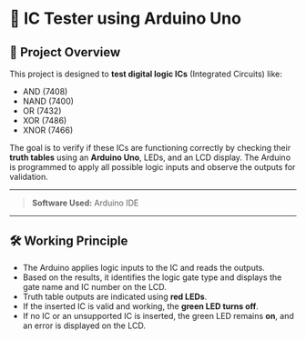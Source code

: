 # 🔌 IC Tester using Arduino Uno

## 🧠 Project Overview

This project is designed to **test digital logic ICs** (Integrated Circuits) like:
- AND (7408)
- NAND (7400)
- OR (7432)
- XOR (7486)
- XNOR (7466)

The goal is to verify if these ICs are functioning correctly by checking their **truth tables** using an **Arduino Uno**, LEDs, and an LCD display. The Arduino is programmed to apply all possible logic inputs and observe the outputs for validation.

---

> **Software Used:** Arduino IDE

---

## 🛠️ Working Principle

- The Arduino applies logic inputs to the IC and reads the outputs.
- Based on the results, it identifies the logic gate type and displays the gate name and IC number on the LCD.
- Truth table outputs are indicated using **red LEDs**.
- If the inserted IC is valid and working, the **green LED turns off**.
- If no IC or an unsupported IC is inserted, the green LED remains **on**, and an error is displayed on the LCD.

